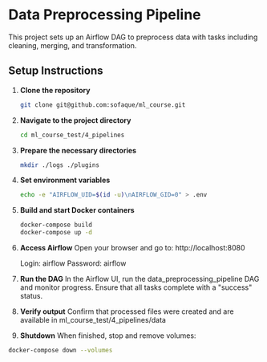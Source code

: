 # Data Preprocessing Pipeline

This project sets up an Airflow DAG to preprocess data with tasks including cleaning, merging, and transformation. 

## Setup Instructions

1. **Clone the repository**
   ```bash
   git clone git@github.com:sofaque/ml_course.git

2. **Navigate to the project directory**
   ```bash
   cd ml_course_test/4_pipelines

3. **Prepare the necessary directories**
   ```bash
   mkdir ./logs ./plugins

4. **Set environment variables**
   ```bash
   echo -e "AIRFLOW_UID=$(id -u)\nAIRFLOW_GID=0" > .env

5. **Build and start Docker containers**
   ```bash
   docker-compose build
   docker-compose up -d

6. **Access Airflow**
   Open your browser and go to:
   http://localhost:8080

   Login: airflow
   Password: airflow

8. **Run the DAG**
   In the Airflow UI, run the data_preprocessing_pipeline DAG and monitor progress.
   Ensure that all tasks complete with a "success" status.

9. **Verify output**
   Confirm that processed files were created and are available in
   ml_course_test/4_pipelines/data

10. **Shutdown**
   When finished, stop and remove volumes:
   ```bash
   docker-compose down --volumes
